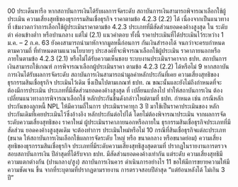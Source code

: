 00
ประเด็นหารือ
หากสถาบันการเงินได้รับผลการจัดระดับ
สถาบันการเงินสามารถพิจารณาเลือกใช้ผู้ประเมิน
ความเสี่ยงสุทธิของธุรกรรมสินเชื่อธุรกิจ ราคาตามข้อ 4.2.3 (2.2) ได้ เนื่องจากเป็นแนวทางที่
เข้มงวดกว่าการเลือกใช้ผู้ประเมินราคาตามข้อ 4.2.3
ประเภทที่มีสัดส่วนยอดคงค้างสูงสุด ใน
ระดับต่า ค่อนข้างต่ำา หรือปานกลาง แต่ไม่ (2.1)
แนวคำตอบ
ทั้งนี้ ราคาประเมินที่ได้ประเมินไว้ระหว่าง 1 ม.ค. –
2 ก.ค. 63 ยังคงสามารถนำมาหักจากมูลหนี้ก่อนการ
กันเงินสำรองได้ จนกว่าจะครบกำหนดตามความถี่
ที่ทําหนดตามแนวนโยบายๆ
ประสงค์ที่จะพิจารณาเลือกใช้ผู้ประเมิน
ราคาภายนอกหรือภายในตามข้อ 4.2.3
(2.1) หรือไม่ได้รับความเห็นชอบ
ระบบงานประเมินราคาจาก ธปท.
สถาบันการเงินสามารถใช้เกณฑ์
การพิจารณาเลือกผู้ประเมินราคา
ตามข้อ 4.2.3 (2.2) ได้หรือไม่
9 หากสถาบันการเงินได้รับผลการจัดระดับ
สถาบันการเงินสามารถนำมูลค่าหลักประกันที่เคย
ความเสี่ยงสุทธิของธุรกรรมสินเชื่อธุรกิจ ประเมินไว้เดิม ซึ่งเป็นไปตามเกณฑ์ ธปท. ณ
ขณะนั้นและยังไม่ถึงกำหนดที่จะต้องมีการประเมิน
ประเภทที่มีสัดส่วนยอดคงค้างสูงสุด ที่
เปลี่ยนแปลงไป ทําให้สถาบันการเงิน
ต้องเปลี่ยนแนวทางการพิจารณาเลือกใช้
หลักประกันชิ้นดังกล่าวใหม่ตามที่ ธปท. กําหนด เช่น
กรณีหลักประกันของลูกหนี้ NPL ให้มีความถี่ในการ
ประเมินราคาทุก 3 ปี มาใช้เป็นราคาประเมินของ
หลักประกันเดิมที่เคยประเมินไว้ซึ่งอ้างอิง หลักประกันต่อไปได้ โดยไม่ต้องพิจารณาประเมิน
จากผลการจัดระดับความเสี่ยงสุทธิของ ราคาใหม่
ผู้ประเมินราคาภายนอกหรือภายใน
ธุรกรรมสินเชื่อธุรกิจประเภทที่มีสัดส่วน
ยอดคงค้างสูงสุดเดิม จะต้องทำการ
ประเมินใหม่หรือไม่
10 กรณีที่สินเชื่อธุรกิจแต่ละประเภท (ขนาด ให้สถาบันการเงินเลือกใช้ผลการจัดระดับ
ใหญ่ หรือ ขนาดกลาง หรือขนาดย่อม) ความเสี่ยงสุทธิของธุรกรรมสินเชื่อธุรกิจ
ประเภทที่มีระดับความเสี่ยงสุทธิสูงสุดตามที่
ปรากฏในรายงานการตรวจสอบสถาบันการเงิน
ปีล่าสุดที่ได้รับจาก ธปท.
มีสัดส่วนยอดคงค้างเท่ากัน แต่ระดับ
ความเสี่ยงสุทธิมีความแตกต่างกัน
(ปานกลาง/สูง) สถาบันการเงินควร
ดำเนินการอย่างไร
11 ขอให้มีการขยายความให้มีความชัดเจน
ขึ้น จากที่ระบุตามที่ปรากฏตามรายงาน
การตรวจสอบปีล่าสุด “แต่ย้อนหลังได้
ไม่เกิน 3 ปี”
